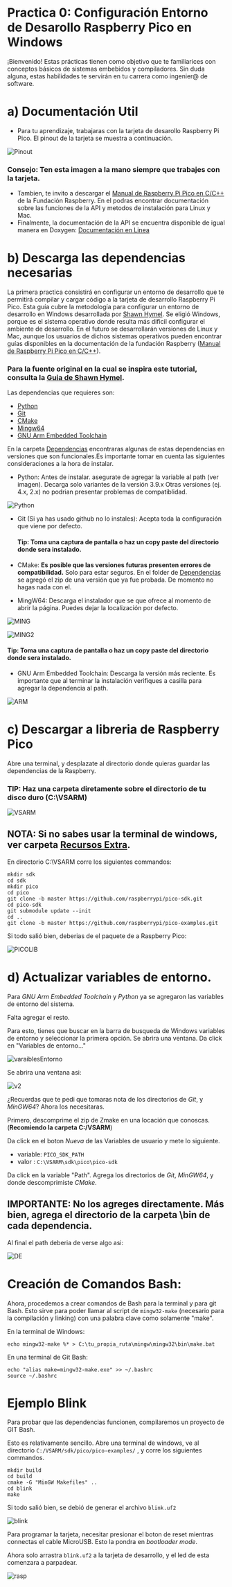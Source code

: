 # Practica 0: Configuración Entorno de Desarollo Raspberry Pico en Windows

¡Bienvenido! Estas prácticas tienen como objetivo que te familiarices con conceptos básicos de sistemas embebidos y compiladores. Sin duda alguna, estas habilidades te servirán en tu carrera como ingenier@ de software.

# a) Documentación Util

- Para tu aprendizaje, trabajaras con la tarjeta de desarollo Raspberry Pi Pico. El pinout de la tarjeta se muestra a continuación.

![Pinout](../img/pinout.jpg)

### Consejo: Ten esta imagen a la mano siempre que trabajes con la tarjeta.

- Tambien, te invito a descargar el [Manual de Raspberry Pi Pico en C/C++](https://datasheets.raspberrypi.com/pico/getting-started-with-pico.pdf) de la Fundación Raspberry. En el podras encontrar documentación sobre las funciones de la API y metodos de instalación para Linux y Mac.
- Finalmente, la documentación de la API se encuentra disponible de igual manera en Doxygen: [Documentación en Linea](https://raspberrypi.github.io/pico-sdk-doxygen/)

 # b) Descarga las dependencias necesarias

 La primera practica consistirá en configurar un entorno de desarrollo que te permitirá compilar y cargar código a la tarjeta de desarrollo Raspberry Pi Pico. Esta guía cubre la metodología para configurar un entorno de desarrollo en Windows desarrollada por [Shawn Hymel](https://shawnhymel.com/). Se eligió Windows, porque es el sistema operativo donde resulta más dificil configurar el ambiente de desarrollo. En el futuro se desarrollarán versiones de Linux y Mac, aunque los usuarios de dichos sistemas operativos pueden encontrar guías disponibles en la documentación de la fundación Raspberry ([Manual de Raspberry Pi Pico en C/C++](https://datasheets.raspberrypi.com/pico/getting-started-with-pico.pdf)).

 ### Para la fuente original en la cual se inspira este tutorial, consulta la [Guia de Shawn Hymel](https://shawnhymel.com/2096/how-to-set-up-raspberry-pi-pico-c-c-toolchain-on-windows-with-vs-code/).
  

Las dependencias que requieres son:
- [Python](https://www.python.org/downloads/)
- [Git](https://git-scm.com/download/win)
- [CMake](https://cmake.org/download/)
- [Mingw64](https://sourceforge.net/projects/mingw-w64/files/Toolchains%20targetting%20Win32/Personal%20Builds/mingw-builds/installer/mingw-w64-install.exe/download)
- [GNU Arm Embedded Toolchain](https://developer.arm.com/tools-and-software/open-source-software/developer-tools/gnu-toolchain/gnu-rm/downloads)

En la carpeta [Dependencias]() encontraras algunas de estas dependencias en versiones que son funcionales.Es importante tomar en cuenta las siguientes consideraciones a la hora de instalar.


- Python: Antes de instalar. asegurate de agregar la variable al path (ver imagen). Decarga solo variantes de la versión 3.9.x Otras versiones (ej. 4.x, 2.x) no podrian presentar problemas de compatiblidad. 
  
![Python](../img/P0/PYTHONINSTALL.png)

- Git (Si ya has usado github no lo instales): Acepta toda la configuración que viene por defecto.

  #### Tip: Toma una captura de pantalla o haz un copy paste del directorio donde sera instalado.
  
- CMake: **Es posible que las versiones futuras presenten errores de compatibilidad.** Solo para estar seguros. En el folder de [Dependencias]() se agregó el zip de una versión que ya fue probada. De momento no hagas nada con el.

- MingW64: Descarga el instalador que se que ofrece al momento de abrir la página. Puedes dejar la localización por defecto. <br/> 
   
![MING](../img/P0/Instalador%20Mingw.png)

![MING2](../img/P0/InstaladorMingw2.png)

  #### Tip: Toma una captura de pantalla o haz un copy paste del directorio donde sera instalado.

- GNU Arm Embedded Toolchain: Descarga la versión más reciente. Es importante que al terminar la instalación verifiques a casilla para agregar la dependencia al path.

![ARM](../img/P0/arminstall.png)

# c) Descargar a libreria  de Raspberry Pico

Abre una terminal, y desplazate al directorio donde quieras guardar las dependencias de la Raspberry. 

### TIP: Haz una carpeta diretamente sobre el directorio de tu disco duro (C:\VSARM)

![VSARM](../img/P0/VSARM.png)

## NOTA: Si no sabes usar la terminal de windows, ver carpeta [Recursos Extra]().

En directorio C:\VSARM corre los siguientes commandos:

```
mkdir sdk
cd sdk
mkdir pico
cd pico 
git clone -b master https://github.com/raspberrypi/pico-sdk.git 
cd pico-sdk 
git submodule update --init 
cd .. 
git clone -b master https://github.com/raspberrypi/pico-examples.git

```

Si todo salió bien, deberias de el paquete de a Raspberry Pico:

![PICOLIB](../img/P0/PICOLIB.png)

# d) Actualizar variables de entorno.

Para  *GNU Arm Embedded Toolchain* y *Python* ya se agregaron las variables de entorno del sistema.
  
Falta agregar el resto.

Para esto, tienes que buscar en la barra de busqueda de Windows variables de entorno y seleccionar la primera opción. Se abrira una ventana. Da click en "Variables de entorno..."

![varaiblesEntorno](../img/P0/VENTORNO.png)

Se abrira una ventana asi:

![v2](../img/P0/V2.png)

¿Recuerdas que te pedi que tomaras nota de los directorios de *Git*, y *MinGW64*? Ahora los necesitaras.

Primero, descomprime el zip de Zmake en una locación que conoscas. (**Recomiendo la carpeta C:/VSARM**)

Da click en el boton *Nueva* de las Variables de usuario y mete lo siguiente.

- variable: ```PICO_SDK_PATH```
- valor : ```C:\VSARM\sdk\pico\pico-sdk```

Da click en la variable "Path". Agrega los directorios de *Git*, *MinGW64*, y donde descomprimiste *CMake*. 

## IMPORTANTE: No los agreges directamente. Más bien, agrega el directorio de la carpeta \bin de cada dependencia.

Al final el path deberia de verse algo asi:

![DE](../img/P0/pATH.png)


# Creación de Comandos Bash:

Ahora, procedemos a crear comandos de Bash para la terminal y para git Bash. Esto sirve para poder llamar al script de ```mingw32-make``` (necesario para la compilación y linking) con una palabra clave como solamente "make".

En la terminal de Windows:
```
echo mingw32-make %* > C:\tu_propia_ruta\mingw\mingw32\bin\make.bat
```

En una terminal de Git Bash:
```
echo "alias make=mingw32-make.exe" >> ~/.bashrc
source ~/.bashrc
```

# Ejemplo Blink

Para probar que las dependencias funcionen, compilaremos un proyecto de GIT Bash.

Esto es relativamente sencillo. Abre una terminal de windows, ve al directorio ```C:/VSARM/sdk/pico/pico-examples/``` , y corre los siguientes commandos.

```
mkdir build
cd build
cmake -G "MinGW Makefiles" ..
cd blink
make
```

Si todo salió bien, se debió de generar el archivo ```blink.uf2```

![blink](../img/P0/Blinkuf2.png)

Para programar la tarjeta, necesitar presionar el boton de reset mientras connectas el cable MicroUSB. Esto la pondra en *bootloader mode*.

Ahora solo arrastra ```blink.uf2``` a la tarjeta de desarrollo, y el led de esta comenzara a parpadear.

![rasp](../img/P0/g.gif)